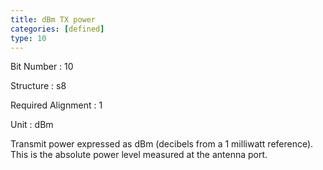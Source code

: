 ```yaml
---
title: dBm TX power
categories: [defined]
type: 10
---
```

Bit Number
: 10

Structure
: s8

Required Alignment
: 1

Unit
: dBm

Transmit power expressed as dBm (decibels from a 1 milliwatt reference).
This is the absolute power level measured at the antenna port.
